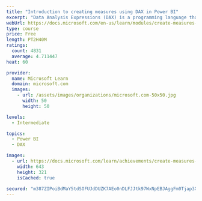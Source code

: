 ```yaml
---
title: "Introduction to creating measures using DAX in Power BI"
excerpt: "Data Analysis Expressions (DAX) is a programming language that is used throughout Microsoft Power BI for creating calculated columns, measures, and custom tables. It is a collection of functions, operators, and constants that can be used in a formula, or expression, to calculate and return one or more values. You can use DAX to solve a number of calculations and data analysis problems, which can help you create new information from data that is already in your model."
webUrl: https://docs.microsoft.com/en-us/learn/modules/create-measures-dax-power-bi/
type: course
price: Free
length: PT2H40M
ratings:
  count: 4831
  average: 4.711447
heat: 60

provider:
  name: Microsoft Learn
  domain: microsoft.com
  images:
    - url: /assets/images/organizations/microsoft.com-50x50.jpg
      width: 50
      height: 50

levels:
  - Intermediate

topics:
  - Power BI
  - DAX

images:
  - url: https://docs.microsoft.com/learn/achievements/create-measures-dax-power-bi-social.png
    width: 643
    height: 321
    isCached: true

secured: "m387ZIPoiBdMaY5tdSOFUJdDUZK7AEo0nDLFJJtk97WxNpEBJAggFm0Tjap3XuOEoT4kMHPTbYLnpFgsOYThHzwa+H5B3YwUTOzRM8rmBa+hE96wASf7+pP5Sa+yaZrtZO0W3Pm0nLLnNWpj7sSGbtgH2BaJgwXlg2rJzrlrjTWYkOoMcweEJk5DDA8Ic3B3pIm2bokenUu1enO0zkP1+KdUj4fiaf2+dcvueF0+tgnGFQKhNvG+GOnAql2AofER+0jlXJ8yRDiau/rDEoEzGC2Dw4YJniOm+tbrBJ2nOeVAh+ZHS3nOKw5iPDKR3+3A6xGPUEludGvr7cGTRvnW8YN67TxufU0S7VOBuW3xjdraOhmsJJ0G9mPT7ntCsrlPz818BmMePp6WNVyB1Z8+PfZjhj2E8Oe1ivBwNLVxe7Q=;lGz4Z+3E5TdMbR7WoYuxig=="
---
```


